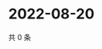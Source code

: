 # 2022-08-20

共 0 条

<!-- BEGIN WEIBO -->
<!-- 最后更新时间 Sat Aug 20 2022 23:16:29 GMT+0800 (China Standard Time) -->

<!-- END WEIBO -->
